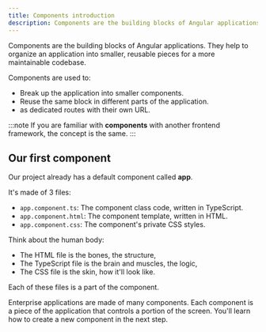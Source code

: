 ```yaml
---
title: Components introduction
description: Components are the building blocks of Angular applications
---
```


Components are the building blocks of Angular applications.
They help to organize an application into smaller, reusable pieces for a more maintainable codebase.

Components are used to:

- Break up the application into smaller components.
- Reuse the same block in different parts of the application.
- as dedicated routes with their own URL.

:::note
If you are familiar with **components** with another frontend framework, the concept is the same.
:::

## Our first component

Our project already has a default component called **app**.

It's made of 3 files:

- `app.component.ts`: The component class code, written in TypeScript.
- `app.component.html`: The component template, written in HTML.
- `app.component.css`: The component's private CSS styles.

Think about the human body:
- The HTML file is the bones, the structure,
- The TypeScript file is the brain and muscles, the logic,
- The CSS file is the skin, how it'll look like.

Each of these files is a part of the component.

Enterprise applications are made of many components. Each component is a piece of the application that controls a portion of the screen.
You'll learn how to create a new component in the next step.


